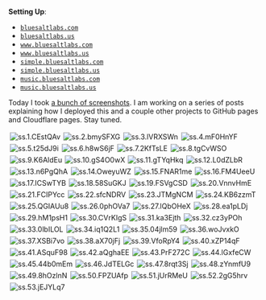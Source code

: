 

**Setting Up**:

- [`bluesaltlabs.com`](https://bluesaltlabs.com)
- [`bluesaltlabs.us`](https://bluesaltlabs.us)
- [`www.bluesaltlabs.com`](https://www.bluesaltlabs.com)
- [`www.bluesaltlabs.us`](https://www.bluesaltlabs.us)
- [`simple.bluesaltlabs.com`](https://simple.bluesaltlabs.com)
- [`simple.bluesaltlabs.us`](https://simple.bluesaltlabs.us)
- [`music.bluesaltlabs.com`](https://music.bluesaltlabs.com)
- [`music.bluesaltlabs.us`](https://music.bluesaltlabs.us)

<!--
  https://superuser.com/a/1238557/609991
  s =   90×  90 = Small Square
  b =  160× 160 = Big Square
  t =  160× 160 = Small Thumbnail
  m =  320× 320 = Medium Thumbnail
  l =  640× 640 = Large Thumbnail
  h = 1024×1024 = Huge Thumbnail
-->

Today I took [a bunch of screenshots](https://imgur.com/a/github-pages-setup-bXQxuqi). I am working on a series of posts explaining how
I deployed this and a couple other projects to GitHub pages and Cloudflare pages. Stay tuned.

<div style="display:flex;flex-wrap:wrap;">
  <img style="padding:3px;" src="https://i.imgur.com/CEstQAvs.png" alt="ss.1.CEstQAv" />
  <img style="padding:3px;" src="https://i.imgur.com/bmySFXGs.png" alt="ss.2.bmySFXG" />
  <img style="padding:3px;" src="https://i.imgur.com/lVRXSWns.png" alt="ss.3.lVRXSWn" />
  <img style="padding:3px;" src="https://i.imgur.com/mF0HnYFs.png" alt="ss.4.mF0HnYF" />
  <img style="padding:3px;" src="https://i.imgur.com/t25dJ9is.png" alt="ss.5.t25dJ9i" />
  <img style="padding:3px;" src="https://i.imgur.com/h8wS6jFs.png" alt="ss.6.h8wS6jF" />
  <img style="padding:3px;" src="https://i.imgur.com/2KfTsLEs.png" alt="ss.7.2KfTsLE" />
  <img style="padding:3px;" src="https://i.imgur.com/tgCvWSOs.png" alt="ss.8.tgCvWSO" />
  <img style="padding:3px;" src="https://i.imgur.com/K6AldEus.png" alt="ss.9.K6AldEu" />
  <img style="padding:3px;" src="https://i.imgur.com/gS4O0wXs.png" alt="ss.10.gS4O0wX" />
  <img style="padding:3px;" src="https://i.imgur.com/gTYqHkqs.png" alt="ss.11.gTYqHkq" />
  <img style="padding:3px;" src="https://i.imgur.com/L0dZLbRs.png" alt="ss.12.L0dZLbR" />
  <img style="padding:3px;" src="https://i.imgur.com/n6PgQhAs.png" alt="ss.13.n6PgQhA" />
  <img style="padding:3px;" src="https://i.imgur.com/OweyuWZs.png" alt="ss.14.OweyuWZ" />
  <img style="padding:3px;" src="https://i.imgur.com/FNAR1mes.png" alt="ss.15.FNAR1me" />
  <img style="padding:3px;" src="https://i.imgur.com/FM4UeeUs.png" alt="ss.16.FM4UeeU" />
  <img style="padding:3px;" src="https://i.imgur.com/ICSwTYBs.png" alt="ss.17.ICSwTYB" />
  <img style="padding:3px;" src="https://i.imgur.com/58SuGKJs.png" alt="ss.18.58SuGKJ" />
  <img style="padding:3px;" src="https://i.imgur.com/FSVgCSDs.png" alt="ss.19.FSVgCSD" />
  <img style="padding:3px;" src="https://i.imgur.com/VnnvHmEs.png" alt="ss.20.VnnvHmE" />
  <img style="padding:3px;" src="https://i.imgur.com/FCIPYccs.png" alt="ss.21.FCIPYcc" />
  <img style="padding:3px;" src="https://i.imgur.com/sfcNDRVs.png" alt="ss.22.sfcNDRV" />
  <img style="padding:3px;" src="https://i.imgur.com/JTMgNCMs.png" alt="ss.23.JTMgNCM" />
  <img style="padding:3px;" src="https://i.imgur.com/KB6zzmTs.png" alt="ss.24.KB6zzmT" />
  <img style="padding:3px;" src="https://i.imgur.com/QGIAUu8s.png" alt="ss.25.QGIAUu8" />
  <img style="padding:3px;" src="https://i.imgur.com/0phOVa7s.png" alt="ss.26.0phOVa7" />
  <img style="padding:3px;" src="https://i.imgur.com/lQbOHeXs.png" alt="ss.27.lQbOHeX" />
  <img style="padding:3px;" src="https://i.imgur.com/ea1pLDjs.png" alt="ss.28.ea1pLDj" />
  <img style="padding:3px;" src="https://i.imgur.com/hM1psH1s.png" alt="ss.29.hM1psH1" />
  <img style="padding:3px;" src="https://i.imgur.com/CVrKIgSs.png" alt="ss.30.CVrKIgS" />
  <img style="padding:3px;" src="https://i.imgur.com/ka3Ejths.png" alt="ss.31.ka3Ejth" />
  <img style="padding:3px;" src="https://i.imgur.com/cz3yPOhs.png" alt="ss.32.cz3yPOh" />
  <img style="padding:3px;" src="https://i.imgur.com/0lbILOLs.png" alt="ss.33.0lbILOL" />
  <img style="padding:3px;" src="https://i.imgur.com/iq1Q2L1s.png" alt="ss.34.iq1Q2L1" />
  <img style="padding:3px;" src="https://i.imgur.com/04jlm59s.png" alt="ss.35.04jlm59" />
  <img style="padding:3px;" src="https://i.imgur.com/woJvxkOs.png" alt="ss.36.woJvxkO" />
  <img style="padding:3px;" src="https://i.imgur.com/XSBi7vos.png" alt="ss.37.XSBi7vo" />
  <img style="padding:3px;" src="https://i.imgur.com/aX70jFjs.png" alt="ss.38.aX70jFj" />
  <img style="padding:3px;" src="https://i.imgur.com/VfoRpY4s.png" alt="ss.39.VfoRpY4" />
  <img style="padding:3px;" src="https://i.imgur.com/xZP14qFs.png" alt="ss.40.xZP14qF" />
  <img style="padding:3px;" src="https://i.imgur.com/ASquF98s.png" alt="ss.41.ASquF98" />
  <img style="padding:3px;" src="https://i.imgur.com/aQghaEEs.png" alt="ss.42.aQghaEE" />
  <img style="padding:3px;" src="https://i.imgur.com/PrF272Cs.png" alt="ss.43.PrF272C" />
  <img style="padding:3px;" src="https://i.imgur.com/lGxfeCWs.png" alt="ss.44.lGxfeCW" />
  <img style="padding:3px;" src="https://i.imgur.com/44b0mEms.png" alt="ss.45.44b0mEm" />
  <img style="padding:3px;" src="https://i.imgur.com/JdTELGcs.png" alt="ss.46.JdTELGc" />
  <img style="padding:3px;" src="https://i.imgur.com/8rqt3Sjs.png" alt="ss.47.8rqt3Sj" />
  <img style="padding:3px;" src="https://i.imgur.com/zYnmfU9s.png" alt="ss.48.zYnmfU9" />
  <img style="padding:3px;" src="https://i.imgur.com/8hOzlnNs.png" alt="ss.49.8hOzlnN" />
  <img style="padding:3px;" src="https://i.imgur.com/FPZUAfps.png" alt="ss.50.FPZUAfp" />
  <img style="padding:3px;" src="https://i.imgur.com/jUrRMeUs.png" alt="ss.51.jUrRMeU" />
  <img style="padding:3px;" src="https://i.imgur.com/2gG5hrvs.png" alt="ss.52.2gG5hrv" />
  <img style="padding:3px;" src="https://i.imgur.com/jEJYLq7s.png" alt="ss.53.jEJYLq7" />
</div>

<!--


Today I set up some domains.

// todo

- [ ] (1) GitHub Pages 01: `<username>.github.io`
- [ ] (2) GitHub Pages 02: Setting Up a Custom DNS
    - Official Way
    - Cloudflare pages setup
- [ ] (3) GitHub Pages 03: Loading Static Data (Blog)
    - Describe how I got the blog to function
    - Describe why this was difficult
- [ ] (4) GitHub Pages 04: SEO Best Practices
    - What do we need to get SEO set up? refer to my notes.
- [ ] (5) Setting Up a Portfolio Page
    - see examples of other portfolio pages I've found.
- [ ] (6) "What are all these projects for?"
    - `bluesaltlabs.github.io`
        - Shows basic GitHub pages setup. Shows map of bluesaltlabs websites.
        - plain HTML file, inline styles & JS. make it robust.
    - `www.bluesaltlabs.com` | `www.bluesaltlabs.us`
        - includes www. subdomain.
        - main website. includes portfolio.
        - move blog here eventually.
        - includes resources, SPA. SEO AF
    - `simple.bluesaltlabs.com` | `simple.bluesaltlabs.us`
        - experimentation website. Better name would be `behind.bluesaltlabs.com`.
    - `music.bluesaltlabs.com` | `music.bluesaltlabs.us`
        - Move music stuff to this project
    - others?
- [ ] (7) Why Was The Blog So Difficult To Set Up?
    - Also talk about what happened with my DNS configuration and why my .com site is still broken.
    - also talk about possible API setup configuration services and ideas.
- [ ] (8) Tools: Block Schedule Tracking
    - (see notes on paper block schedule thing).
    - (later, use functionality used to build a sequencer UI).
- [ ] (9) LLMs: How I'm using them locally
- [ ] (10) Test using LLMs on other hardware:
        - my desktop w/ graphics card
        - my windows desktop
        - my old macs (mac mini, macbook pro)
        - raspberry pi?
- [ ] (12) Note-Taking Techniques
    - single file method (I have a reference article for this somewhere).
    - Logseq & similar applications (how to use i.e. taking notes, method for specifying time written).
    - others? one file-per-day method I used to use?
- [ ] (13) Introducing Lit.js & the Web Components API
- [ ] (14) Practicing Design Patterns in JavaScript
- [ ] (15) PyGame ( and the snowboard game )
- [ ] (16) ???


-->
